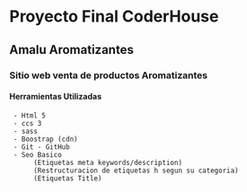 # Proyecto Final CoderHouse
## Amalu Aromatizantes
### Sitio web venta de productos Aromatizantes
#### Herramientas Utilizadas
     - Html 5
     - ccs 3
     - sass
     - Boostrap (cdn)
     - Git - GitHub 
     - Seo Basico 
          (Etiquetas meta keywords/description) 
          (Restructuracion de etiquetas h segun su categoria)
          (Etiquetas Title) 
